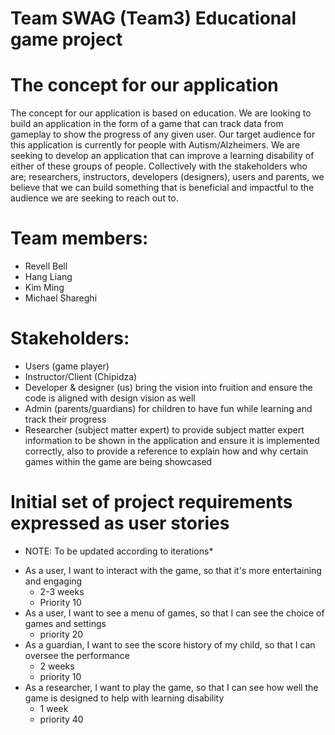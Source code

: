 # Team SWAG (Team3) Educational game project 

# The concept for our application

The concept for our application is based on education. We are looking to build an application in the form of a game 
that can track data from gameplay to show the progress of any given user. Our target audience for this application is 
currently for people with Autism/Alzheimers. We are seeking to develop an application that can improve a learning 
disability of either of these groups of people. Collectively with the stakeholders who are; researchers, instructors, 
developers (designers), users and parents, we believe that we can build something that is beneficial and impactful to 
the audience we are seeking to reach out to. 

# Team members:
- Revell Bell
- Hang Liang
- Kim Ming
- Michael Shareghi

# Stakeholders:
- Users (game player)
- Instructor/Client (Chipidza)
- Developer & designer (us)
  bring the vision into fruition and ensure the code is aligned with design vision as well
- Admin (parents/guardians)
  for children to have fun while learning and track their progress
- Researcher (subject matter expert)
  to provide subject matter expert information to be shown in the application and ensure it is implemented correctly, 
  also to provide a   reference to explain how and why certain games within the game are being showcased

# Initial set of project requirements expressed as user stories

* NOTE: To be updated according to iterations*
- As a user, I want to interact with the game, so that it's more entertaining and engaging
  - 2-3 weeks
  - Priority 10
- As a user, I want to see a menu of games, so that I can see the choice of games and settings
  - priority 20
- As a guardian, I want to see the score history of my child, so that I can oversee the performance
   - 2 weeks
   - priority 10
- As a researcher, I want to play the game, so that I can see how well the game is designed to help with learning disability
   - 1 week
   - priority 40
